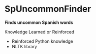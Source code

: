 # SpUncommonFinder
<b>Finds uncommon Spanish words</b>

Knowledge Learned or Reinforced
- Reinforced Python knowledge
- NLTK library
